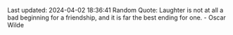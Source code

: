 Last updated: 2024-04-02 18:36:41
Random Quote: Laughter is not at all a bad beginning for a friendship, and it is far the best ending for one. - Oscar Wilde